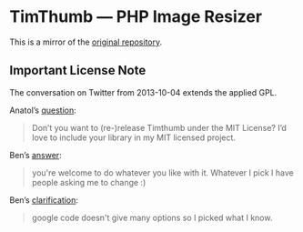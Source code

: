 TimThumb — PHP Image Resizer
=======

This is a mirror of the [original repository](http://code.google.com/p/timthumb/).

## Important License Note

The conversation on Twitter from 2013-10-04 extends the applied GPL.

Anatol’s [question](https://twitter.com/penibelst/status/386198036579237888):

> Don’t you want to (re-)release Timthumb under the MIT License? I’d love to include your library in my MIT licensed project.

Ben’s [answer](https://twitter.com/BinaryMoon/status/386213721259126784):

> you're welcome to do whatever you like with it. Whatever I pick I have people asking me to change :)

Ben’s [clarification](https://twitter.com/BinaryMoon/status/386213834253688832):

> google code doesn't give many options so I picked what I know.
